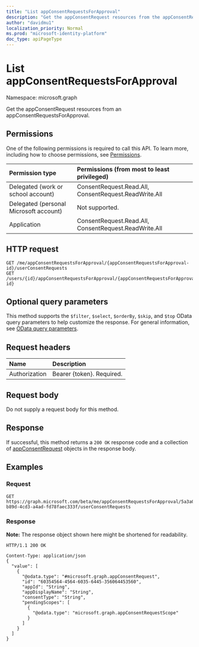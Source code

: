 ```yaml
---
title: "List appConsentRequestsForApproval"
description: "Get the appConsentRequest resources from the appConsentRequestsForApproval navigation property."
author: "davidmu1"
localization_priority: Normal
ms.prod: "microsoft-identity-platform"
doc_type: apiPageType
---
```


# List appConsentRequestsForApproval

Namespace: microsoft.graph

Get the appConsentRequest resources from an appConsentRequestsForApproval.

## Permissions

One of the following permissions is required to call this API. To learn more, including how to choose permissions, see [Permissions](/graph/permissions-reference).

| Permission type | Permissions (from most to least privileged) |
|:---|:---|
| Delegated (work or school account) | ConsentRequest.Read.All, ConsentRequest.ReadWrite.All |
| Delegated (personal Microsoft account)| Not supported. |
| Application | ConsentRequest.Read.All, ConsentRequest.ReadWrite.All |

## HTTP request

<!-- {
  "blockType": "ignored"
}
-->
``` http
GET /me/appConsentRequestsForApproval/{appConsentRequestsForApproval-id}/userConsentRequests
GET /users/{id}/appConsentRequestsForApproval/{appConsentRequestsForApproval-id}
```

## Optional query parameters

This method supports the `$filter`, `$select`, `$orderBy`, `$skip`, and `$top` OData query parameters to help customize the response. For general information, see [OData query parameters](/graph/query-parameters).

## Request headers

| Name | Description |
|:---|:---|
| Authorization | Bearer {token}. Required. |

## Request body

Do not supply a request body for this method.

## Response

If successful, this method returns a `200 OK` response code and a collection of [appConsentRequest](../resources/appconsentrequest.md) objects in the response body.

## Examples

### Request
<!-- {
  "blockType": "request",
  "name": "get_appconsentrequest"
}
-->
``` http
GET https://graph.microsoft.com/beta/me/appConsentRequestsForApproval/5a3a0f94-b89d-4cd3-a4ad-fd78faec333f/userConsentRequests
```


### Response
**Note:** The response object shown here might be shortened for readability.
<!-- {
  "blockType": "response",
  "truncated": true,
  "@odata.type": "Collection(microsoft.graph.appConsentRequest)"
}
-->
``` http
HTTP/1.1 200 OK

Content-Type: application/json
{
  "value": [
    {
      "@odata.type": "#microsoft.graph.appConsentRequest",
      "id": "60354564-4564-6035-6445-356064453560",
      "appId": "String",
      "appDisplayName": "String",
      "consentType": "String",
      "pendingScopes": [
        {
          "@odata.type": "microsoft.graph.appConsentRequestScope"
        }
      ]
    }
  ]
}
```
